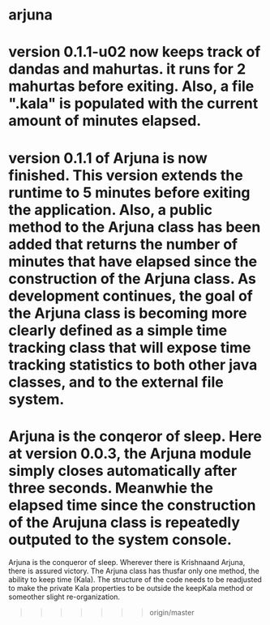 # arjuna

version 0.1.1-u02 now keeps track of dandas and mahurtas.  it runs for 2 mahurtas before exiting.  Also, a file ".kala" is populated with the current amount of minutes elapsed.
=======
version 0.1.1 of Arjuna is now finished.  This version extends the runtime to 5 minutes before exiting the application.  Also, a public method to the Arjuna class has been added that returns the number of minutes that have elapsed since the construction of the Arjuna class.  As development continues, the goal of the Arjuna class is becoming more clearly defined as a simple time tracking class that will expose time tracking statistics to both other java classes, and to the external file system.
=======
Arjuna is the conqeror of sleep.  Here at version 0.0.3, the Arjuna module simply closes automatically after three seconds.  Meanwhie the elapsed time since the construction of the Arujuna class is repeatedly outputed to the system console.
=======
Arjuna is the conqueror of sleep.  Wherever there is Krishnaand Arjuna, there is assured victory.  The Arjuna class has thusfar only one method, the ability to keep time (Kala).  The structure of the code needs to be readjusted to make the private Kala properties to be outside the keepKala method or someother slight re-organization.

>>>>>>> origin/master
